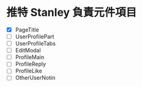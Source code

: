 # 推特 Stanley 負責元件項目

- [x] PageTitle
- [ ] UserProfilePart
- [ ] UserProfileTabs
- [ ] EditModal
- [ ] ProfileMain
- [ ] ProfileReply
- [ ] ProfileLike
- [ ] OtherUserNotin
